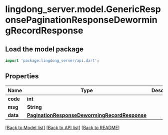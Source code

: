 # lingdong_server.model.GenericResponsePaginationResponseDewormingRecordResponse

## Load the model package
```dart
import 'package:lingdong_server/api.dart';
```

## Properties
Name | Type | Description | Notes
------------ | ------------- | ------------- | -------------
**code** | **int** |  | [optional] 
**msg** | **String** |  | [optional] 
**data** | [**PaginationResponseDewormingRecordResponse**](PaginationResponseDewormingRecordResponse.md) |  | [optional] 

[[Back to Model list]](../README.md#documentation-for-models) [[Back to API list]](../README.md#documentation-for-api-endpoints) [[Back to README]](../README.md)


